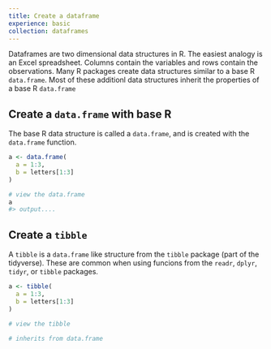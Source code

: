 ```yaml
---
title: Create a dataframe
experience: basic
collection: dataframes
---
```


Dataframes are two dimensional data structures in R. The easiest analogy is an Excel spreadsheet. Columns contain the variables and rows contain the observations. Many R packages create data structures similar to a base R `data.frame`. Most of these additionl data structures inherit the properties of a base R `data.frame`

## Create a `data.frame` with base R

The base R data structure is called a `data.frame`, and is created with the `data.frame` function.

```r
a <- data.frame(
  a = 1:3,
  b = letters[1:3]
)

# view the data.frame
a
#> output....
```

## Create a `tibble`

A `tibble` is a `data.frame` like structure from the `tibble` package (part of the tidyverse). These are common when using funcions from the `readr`, `dplyr`, `tidyr`, or `tibble` packages.

```r
a <- tibble(
  a = 1:3,
  b = letters[1:3]
)

# view the tibble

# inherits from data.frame
```